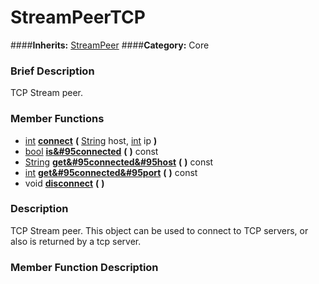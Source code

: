 #  StreamPeerTCP  
####**Inherits:** [StreamPeer](class_streampeer)
####**Category:** Core

###  Brief Description  
TCP Stream peer.

###  Member Functions 
  * [int](class_int)  **[connect](#connect)**  **(** [String](class_string) host, [int](class_int) ip  **)**
  * [bool](class_bool)  **[is&#95connected](#is_connected)**  **(** **)** const
  * [String](class_string)  **[get&#95connected&#95host](#get_connected_host)**  **(** **)** const
  * [int](class_int)  **[get&#95connected&#95port](#get_connected_port)**  **(** **)** const
  * void  **[disconnect](#disconnect)**  **(** **)**

###  Description  
TCP Stream peer. This object can be used to connect to TCP servers, or also is returned by a tcp server.

###  Member Function Description  
